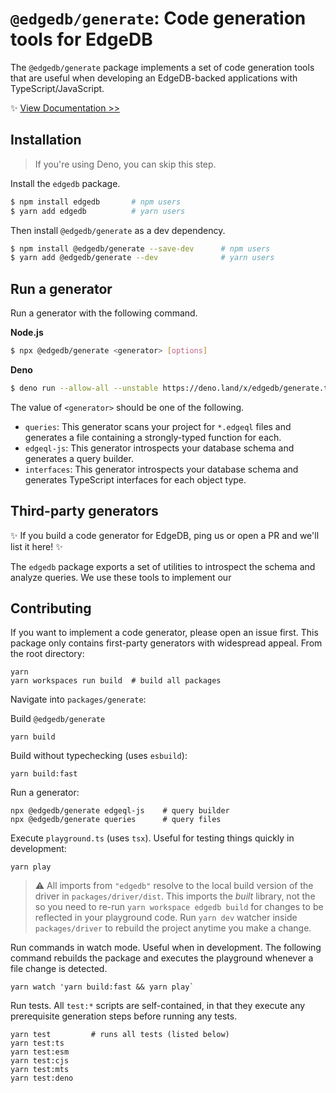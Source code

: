 # `@edgedb/generate`: Code generation tools for EdgeDB

The `@edgedb/generate` package implements a set of code generation tools that are useful when developing an EdgeDB-backed applications with TypeScript/JavaScript.

✨ [View Documentation >>](https://www.edgedb.com/docs/clients/js/generation)

## Installation

> If you're using Deno, you can skip this step.

Install the `edgedb` package.

```bash
$ npm install edgedb       # npm users
$ yarn add edgedb          # yarn users
```

Then install `@edgedb/generate` as a dev dependency.

```bash
$ npm install @edgedb/generate --save-dev      # npm users
$ yarn add @edgedb/generate --dev              # yarn users
```

## Run a generator

Run a generator with the following command.

**Node.js**

```bash
$ npx @edgedb/generate <generator> [options]
```

**Deno**

```bash
$ deno run --allow-all --unstable https://deno.land/x/edgedb/generate.ts <generator> [options]
```

The value of `<generator>` should be one of the following.

- `queries`: This generator scans your project for `*.edgeql` files and generates a file containing a strongly-typed function for each.
- `edgeql-js`: This generator introspects your database schema and generates a query builder.
- `interfaces`: This generator introspects your database schema and generates TypeScript interfaces for each object type.

## Third-party generators

✨ If you build a code generator for EdgeDB, ping us or open a PR and we'll list it here! ✨

The `edgedb` package exports a set of utilities to introspect the schema and analyze queries. We use these tools to implement our

## Contributing

If you want to implement a code generator, please open an issue first. This package only contains first-party generators with widespread appeal. From the root directory:

```
yarn
yarn workspaces run build  # build all packages
```

Navigate into `packages/generate`:

Build `@edgedb/generate`

```
yarn build
```

Build without typechecking (uses `esbuild`):

```
yarn build:fast
```

Run a generator:

```
npx @edgedb/generate edgeql-js    # query builder
npx @edgedb/generate queries      # query files
```

Execute `playground.ts` (uses `tsx`). Useful for testing things quickly in development:

```
yarn play
```

> ⚠️ All imports from `"edgedb"` resolve to the local build version of the driver in `packages/driver/dist`. This imports the _built_ library, not the so you need to re-run `yarn workspace edgedb build` for changes to be reflected in your playground code. Run `yarn dev` watcher inside `packages/driver` to rebuild the project anytime you make a change.

Run commands in watch mode. Useful when in development. The following command rebuilds the package and executes the playground whenever a file change is detected.

```
yarn watch 'yarn build:fast && yarn play`
```

Run tests. All `test:*` scripts are self-contained, in that they execute any prerequisite generation steps before running any tests.

```
yarn test         # runs all tests (listed below)
yarn test:ts
yarn test:esm
yarn test:cjs
yarn test:mts
yarn test:deno
```
